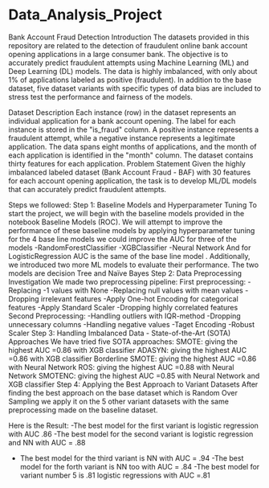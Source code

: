 # Data_Analysis_Project

Bank Account Fraud Detection
Introduction
The datasets provided in this repository are related to the detection of fraudulent online bank account
opening applications in a large consumer bank. The objective is to accurately predict fraudulent
attempts using Machine Learning (ML) and Deep Learning (DL) models. The data is highly imbalanced,
with only about 1% of applications labeled as positive (fraudulent). In addition to the base dataset, five
dataset variants with specific types of data bias are included to stress test the performance and fairness
of the models.

Dataset Description
Each instance (row) in the dataset represents an individual application for a bank account opening. The
label for each instance is stored in the "is_fraud" column. A positive instance represents a fraudulent
attempt, while a negative instance represents a legitimate application. The data spans eight months of
applications, and the month of each application is identified in the "month" column. The dataset
contains thirty features for each application.
Problem Statement
Given the highly imbalanced labeled dataset (Bank Account Fraud - BAF) with 30 features for each
account opening application, the task is to develop ML/DL models that can accurately predict fraudulent
attempts.

Steps we followed:
Step 1: Baseline Models and Hyperparameter Tuning
To start the project, we will begin with the baseline models provided in the notebook Baseline Models
(ROC). We will attempt to improve the performance of these baseline models by applying
hyperparameter tuning for the 4 base line models we could improve the AUC for three of the models
-RandomForestClassifier
-XGBClassifier
-Neural Network
And for LogisticRegression AUC is the same of the base line model
. Additionally, we introduced two more ML models to evaluate their performance.
The two models are decision Tree and Naïve Bayes
Step 2: Data Preprocessing Investigation
We made two preprocessing pipeline:
First preprocessing:
-Replacing -1 values with None
-Replacing null values with mean values
-Dropping irrelevant features
-Apply One-hot Encoding for categorical features
-Apply Standard Scaler
-Dropping highly correlated features
Second Preprocessing:
-Handling outliers with IQR-method
-Dropping unnecessary columns
-Handling negative values
-Taget Encoding
-Robust Scaler
Step 3: Handling Imbalanced Data - State-of-the-Art (SOTA) Approaches
We have tried five SOTA approaches:
SMOTE: giving the highest AUC =0.86 with XGB classifier
ADASYN: giving the highest AUC =0.86 with XGB classifier
Borderline SMOTE: giving the highest AUC =0.86 with Neural Network
ROS: giving the highest AUC =0.88 with Neural Network
SMOTENC: giving the highest AUC =0.85 with Neural Network and XGB classifier
Step 4: Applying the Best Approach to Variant Datasets
After finding the best approach on the base dataset which is Random Over Sampling we apply it on the 5
other variant datasets with the same preprocessing made on the baseline dataset.

Here is the Result:
-The best model for the first variant is logistic regression with AUC .86
-The best model for the second variant is logistic regression and NN with AUC = .88
- The best model for the third variant is NN with AUC = .94
-The best model for the forth variant is NN too with AUC = .84
-The best model for variant number 5 is .81 logistic regressions with AUC =.81
